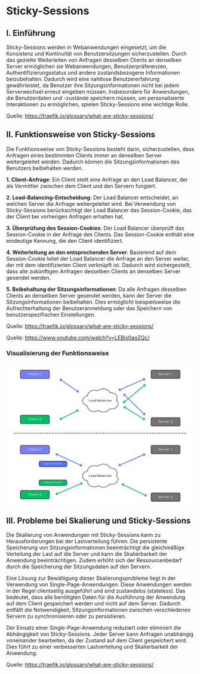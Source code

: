 # Sticky-Sessions

## I. Einführung

Sticky-Sessions werden in Webanwendungen eingesetzt, um die Konsistenz und Kontinuität von Benutzersitzungen sicherzustellen. Durch das gezielte Weiterleiten von Anfragen desselben Clients an denselben Server ermöglichen sie Webanwendungen, Benutzerpräferenzen, Authentifizierungsstatus und andere zustandsbezogene Informationen beizubehalten. Dadurch wird eine nahtlose Benutzererfahrung gewährleistet, da Benutzer ihre Sitzungsinformationen nicht bei jedem Serverwechsel erneut eingeben müssen. Insbesondere für Anwendungen, die Benutzerdaten und -zustände speichern müssen, um personalisierte Interaktionen zu ermöglichen, spielen Sticky-Sessions eine wichtige Rolle.

Quelle: <https://traefik.io/glossary/what-are-sticky-sessions/>

## II. Funktionsweise von Sticky-Sessions

Die Funktionsweise von Sticky-Sessions besteht darin, sicherzustellen, dass Anfragen eines bestimmten Clients immer an denselben Server weitergeleitet werden. Dadurch können die Sitzungsinformationen des Benutzers beibehalten werden.

**1. Client-Anfrage**: Ein Client stellt eine Anfrage an den Load Balancer, der als Vermittler zwischen dem Client und den Servern fungiert.

**2. Load-Balancing-Entscheidung**: Der Load Balancer entscheidet, an welchen Server die Anfrage weitergeleitet wird. Bei Verwendung von Sticky-Sessions berücksichtigt der Load Balancer das Session-Cookie, das der Client bei vorherigen Anfragen erhalten hat.

**3. Überprüfung des Session-Cookies**: Der Load Balancer überprüft das Session-Cookie in der Anfrage des Clients. Das Session-Cookie enthält eine eindeutige Kennung, die den Client identifiziert.

**4. Weiterleitung an den entsprechenden Server**: Basierend auf dem Session-Cookie leitet der Load Balancer die Anfrage an den Server weiter, der mit dem identifizierten Client verknüpft ist. Dadurch wird sichergestellt, dass alle zukünftigen Anfragen desselben Clients an denselben Server gesendet werden.

**5. Beibehaltung der Sitzungsinformationen**: Da alle Anfragen desselben Clients an denselben Server gesendet werden, kann der Server die Sitzungsinformationen beibehalten. Dies ermöglicht beispielsweise die Aufrechterhaltung der Benutzeranmeldung oder das Speichern von benutzerspezifischen Einstellungen.

Quelle: <https://traefik.io/glossary/what-are-sticky-sessions/>

Quelle: <https://www.youtube.com/watch?v=LEBjs0aqZQc/>

### Visualisierung der Funktionsweise

![Sticky-Sessions-Vergleich](sticky-sessions-compare.svg)

## III. Probleme bei Skalierung und Sticky-Sessions

Die Skalierung von Anwendungen mit Sticky-Sessions kann zu Herausforderungen bei der Lastverteilung führen. Die persistente Speicherung von Sitzungsinformationen beeinträchtigt die gleichmäßige Verteilung der Last auf die Server und kann die Skalierbarkeit der Anwendung beeinträchtigen. Zudem erhöht sich der Ressourcenbedarf durch die Speicherung der Sitzungsdaten auf den Servern.

Eine Lösung zur Bewältigung dieser Skalierungsprobleme liegt in der Verwendung von Single-Page-Anwendungen. Diese Anwendungen werden in der Regel clientseitig ausgeführt und sind zustandslos (stateless). Das bedeutet, dass alle benötigten Daten für die Ausführung der Anwendung auf dem Client gespeichert werden und nicht auf dem Server. Dadurch entfällt die Notwendigkeit, Sitzungsinformationen zwischen verschiedenen Servern zu synchronisieren oder zu persistieren.

Der Einsatz einer Single-Page-Anwendung reduziert oder eliminiert die Abhängigkeit von Sticky-Sessions. Jeder Server kann Anfragen unabhängig voneinander bearbeiten, da der Zustand auf dem Client gespeichert wird. Dies führt zu einer verbesserten Lastverteilung und Skalierbarkeit der Anwendung.

Quelle: <https://traefik.io/glossary/what-are-sticky-sessions/>
